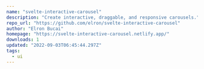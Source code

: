 ```yaml
---
name: "svelte-interactive-carousel"
description: "Create interactive, draggable, and responsive carousels."
repo_url: "https://github.com/elron/svelte-interactive-carousel"
author: "Elron Bucai"
homepage: "https://svelte-interactive-carousel.netlify.app/"
downloads: 1
updated: "2022-09-03T06:45:44.297Z"
tags: 
  - ui
---
```

